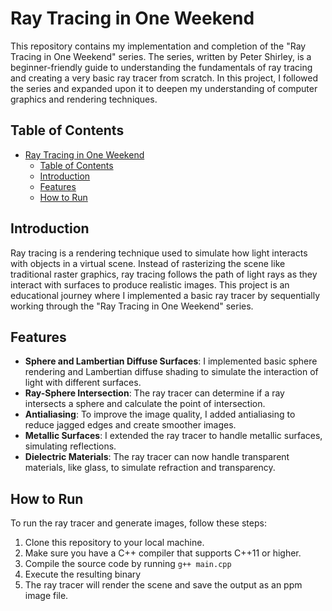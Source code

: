 # Ray Tracing in One Weekend

This repository contains my implementation and completion of the "Ray Tracing in One Weekend" series. The series, written by Peter Shirley, is a beginner-friendly guide to understanding the fundamentals of ray tracing and creating a very basic ray tracer from scratch. In this project, I followed the series and expanded upon it to deepen my understanding of computer graphics and rendering techniques.

## Table of Contents

- [Ray Tracing in One Weekend](#ray-tracing-in-one-weekend)
  - [Table of Contents](#table-of-contents)
  - [Introduction](#introduction)
  - [Features](#features)
  - [How to Run](#how-to-run)

## Introduction

Ray tracing is a rendering technique used to simulate how light interacts with objects in a virtual scene. Instead of rasterizing the scene like traditional raster graphics, ray tracing follows the path of light rays as they interact with surfaces to produce realistic images. This project is an educational journey where I implemented a basic ray tracer by sequentially working through the "Ray Tracing in One Weekend" series.

## Features

- **Sphere and Lambertian Diffuse Surfaces**: I implemented basic sphere rendering and Lambertian diffuse shading to simulate the interaction of light with different surfaces.
- **Ray-Sphere Intersection**: The ray tracer can determine if a ray intersects a sphere and calculate the point of intersection.
- **Antialiasing**: To improve the image quality, I added antialiasing to reduce jagged edges and create smoother images.
- **Metallic Surfaces**: I extended the ray tracer to handle metallic surfaces, simulating reflections.
- **Dielectric Materials**: The ray tracer can now handle transparent materials, like glass, to simulate refraction and transparency.

## How to Run

To run the ray tracer and generate images, follow these steps:

1. Clone this repository to your local machine.
2. Make sure you have a C++ compiler that supports C++11 or higher.
3. Compile the source code by running ```g++ main.cpp```
4. Execute the resulting binary
5. The ray tracer will render the scene and save the output as an ppm image file.